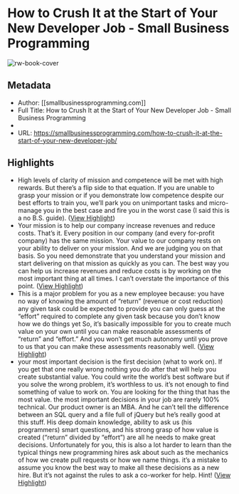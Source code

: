 # How to Crush It at the Start of Your New Developer Job - Small Business Programming

![rw-book-cover](https://readwise-assets.s3.amazonaws.com/static/images/article2.74d541386bbf.png)

## Metadata
- Author: [[smallbusinessprogramming.com]]
- Full Title: How to Crush It at the Start of Your New Developer Job - Small Business Programming
- 
- URL: https://smallbusinessprogramming.com/how-to-crush-it-at-the-start-of-your-new-developer-job/

## Highlights
- High levels of clarity of mission and competence will be met with high rewards. But there’s a flip side to that equation. If you are unable to grasp your mission or if you demonstrate low competence despite our best efforts to train you, we’ll park you on unimportant tasks and micro-manage you in the best case and fire you in the worst case (I said this is a no B.S. guide). ([View Highlight](https://instapaper.com/read/1356332522/14423623))
- Your mission is to help our company increase revenues and reduce costs. That’s it. Every position in our company (and every for-profit company) has the same mission. Your value to our company rests on your ability to deliver on your mission. And we are judging you on that basis. So you need demonstrate that you understand your mission and start delivering on that mission as quickly as you can.
  The best way you can help us increase revenues and reduce costs is by working on the most important thing at all times. I can’t overstate the importance of this point. ([View Highlight](https://instapaper.com/read/1356332522/14423625))
- This is a major problem for you as a new employee because:
  you have no way of knowing the amount of “return” (revenue or cost reduction) any given task could be expected to provide
  you can only guess at the “effort” required to complete any given task because you don’t know how we do things yet
  So, it’s basically impossible for you to create much value on your own until you can make reasonable assessments of “return” and “effort.” And you won’t get much autonomy until you prove to us that you can make these assessments reasonably well. ([View Highlight](https://instapaper.com/read/1356332522/14423628))
- your most important decision is the first decision (what to work on). If you get that one really wrong nothing you do after that will help you create substantial value. You could write the world’s best software but if you solve the wrong problem, it’s worthless to us.
  it’s not enough to find something of value to work on. You are looking for the thing that has the most value.
  the most important decisions in your job are rarely 100% technical. Our product owner is an MBA. And he can’t tell the difference between an SQL query and a file full of jQuery but he’s really good at this stuff. His deep domain knowledge, ability to ask us (his programmers) smart questions, and his strong grasp of how value is created (“return” divided by “effort”) are all he needs to make great decisions. Unfortunately for you, this is also a lot harder to learn than the typical things new programming hires ask about such as the mechanics of how we create pull requests or how we name things.
  it’s a mistake to assume you know the best way to make all these decisions as a new hire. But it’s not against the rules to ask a co-worker for help. Hint! ([View Highlight](https://instapaper.com/read/1356332522/14423629))
